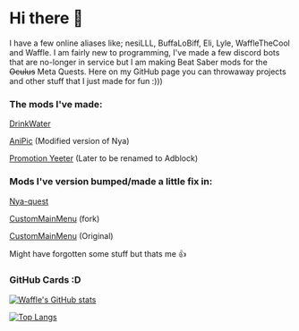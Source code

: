 # Hi there 👋

I have a few online aliases like; nesiLLL, BuffaLoBiff, Eli, Lyle, WaffleTheCool and Waffle. I am fairly new to programming, I've made a few discord bots that are no-longer in service but I am making Beat Saber mods for the ~~Oculus~~ Meta Quests. Here on my GitHub page you can throwaway projects and other stuff that I just made for fun :)))

### The mods I've made:

[DrinkWater](https://www.github.com/WaffleTheCool/DrinkWater)

[AniPic](https://www.github.com/WaffleTheCool/AniPic) (Modified version of Nya)

[Promotion Yeeter](https://www.github.com/WaffleTheCool/PromotionYeeter) (Later to be renamed to Adblock)

### Mods I've version bumped/made a little fix in:

[Nya-quest](https://www.github.com/Futuremappermydud/nya-quest)

[CustomMainMenu](https://www.github.com/WaffleTheCool/CustomMainMenu) (fork)

[CustomMainMenu](https://www.github.com/77Z/CustomMainMenu) (Original)


Might have forgotten some stuff but thats me 👍

### GitHub Cards :D

[![Waffle's GitHub stats](https://github-readme-stats.vercel.app/api?username=WaffleTheCool&show_icons=true&layout=compact&theme=dark)](https://github.com/WaffleTheCool)

[![Top Langs](https://github-readme-stats.vercel.app/api/top-langs/?username=WaffleTheCool&layout=compact&theme=dark)](https://github.com/WaffleTheCool)

<!--
**WaffleTheCool/WaffleTheCool** is a ✨ _special_ ✨ repository because its `README.md` (this file) appears on your GitHub profile.

Here are some ideas to get you started:

- 🔭 I’m currently working on ...
- 🌱 I’m currently learning ...
- 👯 I’m looking to collaborate on ...
- 🤔 I’m looking for help with ...
- 💬 Ask me about ...
- 📫 How to reach me: ...
- 😄 Pronouns: ...
- ⚡ Fun fact: ...
-->
